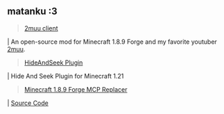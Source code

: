 ## matanku :3
> [2muu client](https://github.com/2muuclientDev/)

| An open-source mod for Minecraft 1.8.9 Forge and my favorite youtuber [2muu](https://youtube.com/@NIMU-Minecraft).

> [HideAndSeek Plugin](https://github.com/unsnipeable/Kakurembo/)

| Hide And Seek Plugin for Minecraft 1.21

> [Minecraft 1.8.9 Forge MCP Replacer](https://unsnipeable.github.io/mcp)

| [Source Code](https://github.com/unsnipeable/mcp)
